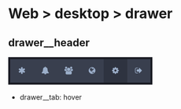 # Web > desktop > drawer

## drawer__header

![drawer__header](drawer__header.png "drawer__header")

* drawer__tab: hover
